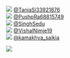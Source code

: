 
 ![](http://pbs.twimg.com/profile_images/1407329586522775562/7ywdSAfh_normal.jpg) [@TaniaSi33921876](https://twitter.com/TaniaSi33921876)<br>![](http://pbs.twimg.com/profile_images/1494128184262275074/pM90CnkC_normal.jpg) [@PushpRa68815749](https://twitter.com/PushpRa68815749)<br>![](http://pbs.twimg.com/profile_images/1480750232359116802/63u4AziI_normal.jpg) [@SinghSedu](https://twitter.com/SinghSedu)<br>![](http://abs.twimg.com/sticky/default_profile_images/default_profile_normal.png) [@VishalNimje19](https://twitter.com/VishalNimje19)<br>![](http://pbs.twimg.com/profile_images/1451015504777338884/c3_u2lzy_normal.jpg) [@kamakhya_saikia](https://twitter.com/kamakhya_saikia)<br> 

![](https://visitor-badge.laobi.icu/badge?page_id=ponder)

